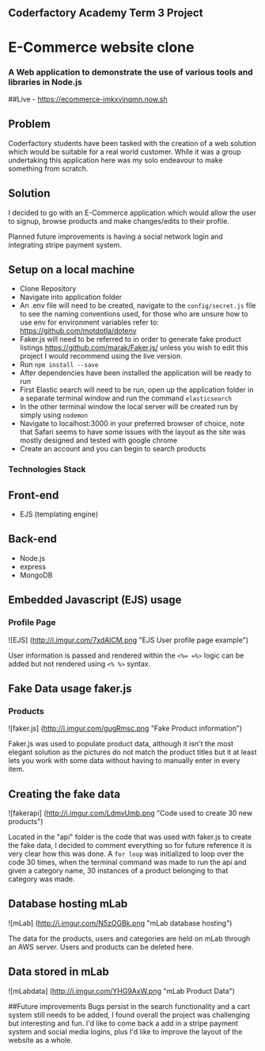 ## Coderfactory Academy Term 3 Project
# E-Commerce website clone
### A Web application to demonstrate the use of various tools and libraries in Node.js
##Live - https://ecommerce-imkxvinqmn.now.sh

## Problem
Coderfactory students have been tasked with the creation of a web solution which would be suitable for a real world customer. While it was a group undertaking this application here was my solo endeavour to make something from scratch.

## Solution
I decided to go with an E-Commerce application which would allow the user to signup, browse products and make changes/edits to their profile.

Planned future improvements is having a social network login and integrating stripe payment system.

## Setup on a local machine
* Clone Repository
* Navigate into application folder
* An .env file will need to be created, navigate to the `config/secret.js` file to see the naming conventions used, for those who are unsure how to use env for environment variables refer to: https://github.com/motdotla/dotenv
* Faker.js will need to be referred to in order to generate fake product listings https://github.com/marak/Faker.js/ unless you wish to edit this project I would recommend using the live version.
* Run `npm install --save`
* After dependencies have been installed the application will be ready to run
* First Elastic search will need to be run, open up the application folder in a separate terminal window and run the command `elasticsearch`
* In the other terminal window the local server will be created run by simply using `nodemon`
* Navigate to localhost:3000 in your preferred browser of choice, note that Safari seems to have some issues with the layout as the site was mostly designed and tested with google chrome
* Create an account and you can begin to search products

### Technologies Stack
## Front-end
* EJS (templating engine)

## Back-end
* Node.js
* express
* MongoDB


## Embedded Javascript (EJS) usage
### Profile Page
![EJS] (http://i.imgur.com/7xdAlCM.png "EJS User profile page example")

User information is passed and rendered within the `<%= =%>` logic can be added but not rendered using `<% %>` syntax.

## Fake Data usage faker.js
### Products
![faker.js] (http://i.imgur.com/gugRmsc.png "Fake Product information")

Faker.js was used to populate product data, although it isn't the most elegant solution as the pictures do not match the product titles but it at least lets you work with some data without having to manually enter in every item.

## Creating the fake data
![fakerapi] (http://i.imgur.com/LdmvUmb.png "Code used to create 30 new products")

Located in the "api" folder is the code that was used with faker.js to create the fake data, I decided to comment everything so for future reference it is very clear how this was done. A `for loop` was initialized to loop over the code 30 times, when the terminal command was made to run the api and given a category name, 30 instances of a product belonging to that category was made.

## Database hosting mLab
![mLab] (http://i.imgur.com/N5zOGBk.png "mLab database hosting")

The data for the products, users and categories are held on mLab through an AWS server. Users and products can be deleted here.

## Data stored in mLab
![mLabdata] (http://i.imgur.com/YHG9AxW.png "mLab Product Data")

##Future improvements
Bugs persist in the search functionality and a cart system still needs to be added, I found overall the project was challenging but interesting and fun. I'd like to come back a add in a stripe payment system and social media logins, plus I'd like to improve the layout of the website as a whole.
